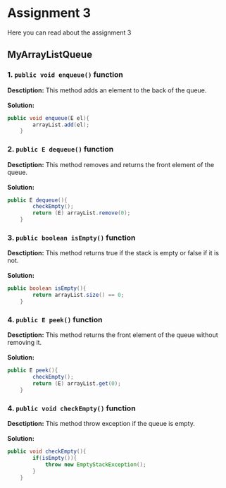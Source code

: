 # Assignment 3
Here you can read about the assignment 3
## MyArrayListQueue
### 1. `public void enqueue()` function
**Desctiption:** This method adds an element to the back of the queue.
<br><br>
**Solution:** 
``` java
public void enqueue(E el){
        arrayList.add(el);
    }
```
### 2. `public E dequeue()` function
**Desctiption:** This method removes and returns the front element of the queue. 
<br><br>
**Solution:** 
``` java
public E dequeue(){
        checkEmpty();
        return (E) arrayList.remove(0);
    }
```
### 3. `public boolean isEmpty()` function
**Desctiption:** This method returns true if the stack is empty or false if it is not. 
<br><br>
**Solution:** 
``` java
public boolean isEmpty(){
        return arrayList.size() == 0;
    }
```
### 4. `public E peek()` function
**Desctiption:** This method returns the front element of the queue without removing it. 
<br><br>
**Solution:** 
``` java
public E peek(){
        checkEmpty();
        return (E) arrayList.get(0);
    }
```
### 4. `public void checkEmpty()` function
**Desctiption:** This method throw exception if the queue is empty. 
<br><br>
**Solution:** 
``` java
public void checkEmpty(){
        if(isEmpty()){
            throw new EmptyStackException();
        }
    }
```
